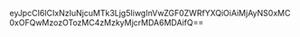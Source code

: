 eyJpcCI6ICIxNzIuNjcuMTk3Ljg5IiwgInVwZGF0ZWRfYXQiOiAiMjAyNS0xMC0xOFQwMzozOTozMC4zMzkyMjcrMDA6MDAifQ==